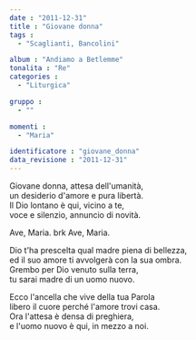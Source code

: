 ```yaml
---
date : "2011-12-31"
title : "Giovane donna"
tags : 
  - "Scaglianti, Bancolini"

album : "Andiamo a Betlemme"
tonalita : "Re"
categories : 
  - "Liturgica"

gruppo : 
  - ""

momenti : 
  - "Maria"

identificatore : "giovane_donna"
data_revisione : "2011-12-31"
---
```

  
  
Giovane donna, attesa dell'umanità,  
un desiderio d'amore e pura libertà.  
Il Dio lontano è qui, vicino a te,  
voce e silenzio, annuncio di novità.   
  
  
Ave, Maria. brk Ave, Maria.  
  
  
Dio t'ha prescelta qual madre piena di bellezza,   
ed il suo amore ti avvolgerà con la sua ombra.  
Grembo per Dio venuto sulla terra,  
tu sarai madre di un uomo nuovo.   
  
  
Ecco l'ancella che vive della tua Parola  
libero il cuore perché l'amore trovi casa.  
Ora l'attesa è densa di preghiera,  
e l'uomo nuovo è qui, in mezzo a noi.   
  
  
  
  
